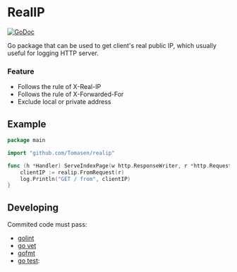 # RealIP

[![GoDoc](https://godoc.org/github.com/Tomasen/realip?status.svg)](http://godoc.org/github.com/Tomasen/realip)

Go package that can be used to get client's real public IP, which usually useful for logging HTTP server.

### Feature

* Follows the rule of X-Real-IP
* Follows the rule of X-Forwarded-For
* Exclude local or private address

## Example

```go
package main

import "github.com/Tomasen/realip"

func (h *Handler) ServeIndexPage(w http.ResponseWriter, r *http.Request, ps httprouter.Params) {
	clientIP := realip.FromRequest(r)
	log.Println("GET / from", clientIP)
}
```

## Developing

Commited code must pass:

* [golint](https://github.com/golang/lint)
* [go vet](https://godoc.org/golang.org/x/tools/cmd/vet)
* [gofmt](https://golang.org/cmd/gofmt)
* [go test](https://golang.org/cmd/go/#hdr-Test_packages):
